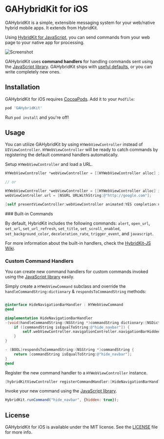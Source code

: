 # GAHybridKit for iOS

GAHybridKit is a simple, extensible messaging system for your web/native hybrid mobile apps. It extends from HybridKit.

Using [HybridKit for JavaScript](http://github.com/usepropeller/HybridKit-JS), you can send commands from your web page to your native app for processing.

![Screenshot](http://i.imgur.com/K86x7V1l.png)

GAHybridKit uses **command handlers** for handling commands sent using the [JavaScript library](http://github.com/usepropeller/HybridKit-JS). GAHybridKit ships with [useful defaults](#builtin), or you can write completely new ones.

## Installation

GAHybridKit for iOS requires [CocoaPods](http://cocoapods.org/). Add it to your `Podfile`:

```ruby
pod 'GAHybridKit'
```

Run `pod install` and you're off!

## Usage

You can utilize GAHybridKit by using  `HYWebViewController` instead of `UIViewController`. `HYWebViewController` will be ready to catch commands by registering the default command handlers automatically.

Setup `HYWebViewController` and load a URL.
```Objective-C
HYWebViewController *webViewController = [[HYWebViewController alloc] initWithParams:@{@"url" : @"http://google.com"}];

// or

HYWebViewController *webViewController = [[HYWebViewController alloc] init];
webViewController.url = [NSURL URLWithString:@"http://google.com"];

[self presentViewController:webViewController animated:YES completion:nil];
```

<a name="builtin" />
### Built-in Commands

By default, HybridKit includes the following commands: `alert`, `open_url`, `set_url`, `set_url_refresh`, `set_title`, `set_scroll_enabled`, `set_background_color`, `deceleration_rate`, `trigger_event`, and `javascript`.

For more information about the built-in handlers, check the [HybridKit-JS Wiki](https://github.com/usepropeller/HybridKit-JS/wiki/Built-In-Commands).

### Custom Command Handlers

You can create new command handlers for custom commands invoked using the [JavaScript library](http://github.com/usepropeller/HybridKit-JS) easily.

Simply create a `HYWebViewCommand` subclass and override the `handleCommandString:dictionary` & `respondsToCommandString` methods:

```Objective-C

@interface HideNavigationBarHandler : HYWebViewCommand
@end

@implementation HideNavigationBarHandler
-(void)handleCommandString:(NSString *)commandString dictionary:(NSDictionary *)commandDictionary {
    if ([commandString isEqualToString:@"hide_navbar"]) {
        self.webViewController.navigationController.navigationBarHidden = [commandDictionary[@"hidden"] boolValue];
    }
}

- (BOOL)respondsToCommandString:(NSString *)commandString {
	return [commandString isEqualToString:@"hide_navbar"];
}
@end
```

Register the new command handler to a `HYWebViewController` instance.

```Objective-C
[hybridKitViewController registerCommandHandler:[HideNavigationBarHandler new]];
```

Invoke your new command using the [JavaScript library](http://github.com/usepropeller/HybridKit-JS).

```JavaScript
HybridKit.runCommand("hide_navbar", {hidden: true});
```

## License

GAHybridKit for iOS is available under the MIT license. See the [LICENSE](LICENSE) file for more info.
